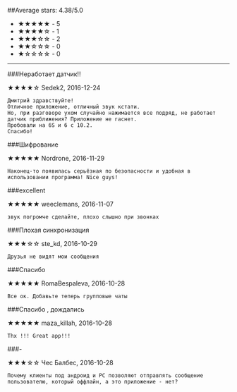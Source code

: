 ##Average stars: 4.38/5.0

- ★★★★★ - 5
- ★★★★☆ - 1
- ★★★☆☆ - 2
- ★★☆☆☆ - 0
- ★☆☆☆☆ - 0

---

###Неработает датчик!!

★★★★☆ Sedek2, 2016-12-24

```
Дмитрий здравствуйте!
Отличное приложение, отличный звук кстати.
Но, при разговоре ухом случайно нажимается все подряд, не работает датчик приближения? Приложение не гаснет.
Пробовали на 6S и 6 с 10.2.
Спасибо!
```

###Шифрование

★★★★★ Nordrone, 2016-11-29

```
Наконец-то появилась серьёзная по безопасности и удобная в использовании программа! Nice guys!
```

###excellent

★★★★★ weeclemans, 2016-11-07

```
звук погромче сделайте, плохо слышно при звонках
```

###Плохая синхронизация

★★★☆☆ ste_kd, 2016-10-29

```
Друзья не видят мои сообщения
```

###Спасибо

★★★★★ RomaBespaleva, 2016-10-28

```
Все ок. Добавьте теперь групповые чаты
```

###Спасибо , дождались

★★★★★ maza_killah, 2016-10-28

```
Thx !!! Great app!!!
```

###-

★★★☆☆ Чес Балбес, 2016-10-28

```
Почему клиенты под андроид и PC позволяют отправлять сообщение пользователю, который оффлайн, а это приложение - нет?
```

